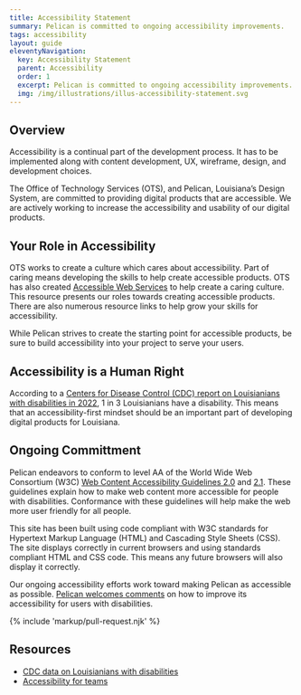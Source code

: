 ```yaml
---
title: Accessibility Statement
summary: Pelican is committed to ongoing accessibility improvements.
tags: accessibility
layout: guide
eleventyNavigation:
  key: Accessibility Statement
  parent: Accessibility
  order: 1
  excerpt: Pelican is committed to ongoing accessibility improvements.
  img: /img/illustrations/illus-accessibility-statement.svg
---
```


## Overview

Accessibility is a continual part of the development process. It has to be implemented along with content development, UX, wireframe, design, and development choices. 

The Office of Technology Services (OTS), and Pelican, Louisiana’s Design System, are committed to providing digital products that are accessible. We are actively working to increase the accessibility and usability of our digital products.

## Your Role in Accessibility

OTS works to create a culture which cares about accessibility. Part of caring means developing the skills to help create accessible products. OTS has also created <a href="https://accessibility.ots.la.gov" target="_blank">Accessible Web Services</a> to help create a caring culture. This resource presents our roles towards creating accessible products. There are also numerous resource links to help grow your skills for accessibility.

While Pelican strives to create the starting point for accessible products, be sure to build accessibility into your project to serve your users.

## Accessibility is a Human Right

According to a <a href="https://www.cdc.gov/ncbddd/disabilityandhealth/impacts/louisiana.html" target="_blank">Centers for Disease Control (CDC) report on Louisianians with disabilities in 2022</a>, 1 in 3 Louisianians have a disability. This means that an accessibility-first mindset should be an important part of developing digital products for Louisiana.

## Ongoing Committment

Pelican endeavors to conform to level AA of the World Wide Web Consortium (W3C) <a href="http://www.w3.org/TR/WCAG20/" target="_blank">Web Content Accessibility Guidelines 2.0</a> and <a href="https://www.w3.org/TR/WCAG21/" target="_blank">2.1</a>. These guidelines explain how to make web content more accessible for people with disabilities. Conformance with these guidelines will help make the web more user friendly for all people.

This site has been built using code compliant with W3C standards for Hypertext Markup Language (HTML) and Cascading Style Sheets (CSS). The site displays correctly in current browsers and using standards compliant HTML and CSS code. This means any future browsers will also display it correctly.

Our ongoing accessibility efforts work toward making Pelican as accessible as possible. [Pelican welcomes comments](/feedback) on how to improve its accessibility for users with disabilities.

{% include 'markup/pull-request.njk' %}

## Resources

- <a href="https://www.cdc.gov/ncbddd/disabilityandhealth/impacts/louisiana.html" target="_blank">CDC data on Louisianians with disabilities </a>
- <a href="https://accessibility.digital.gov/" target="_blank">Accessibility for teams </a>


